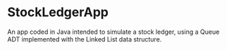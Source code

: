 # StockLedgerApp
An app coded in Java intended to simulate a stock ledger, using a Queue ADT implemented with the Linked List data structure.
